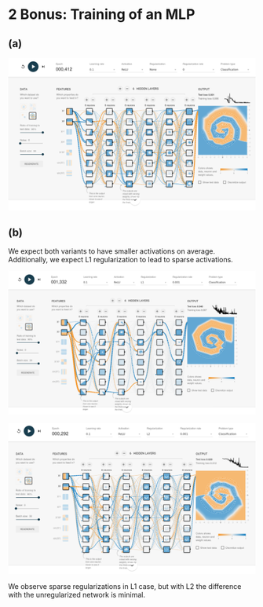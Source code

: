 # 2 Bonus: Training of an MLP

## (a)

![No regularization](./pics/mlp.png) 

## (b)

We expect both variants to have smaller activations on average. Additionally, we 
expect L1 regularization to lead to sparse activations.

![L1 regularization](./pics/mlp_l1.png) 

![L2 regularization](./pics/mlp_l2.png) 

We observe sparse regularizations in L1 case, but with L2 the difference with 
the unregularized network is minimal.
